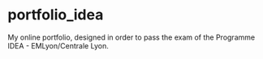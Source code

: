 # portfolio_idea
My online portfolio, designed in order to pass the exam of the Programme IDEA - EMLyon/Centrale Lyon.
